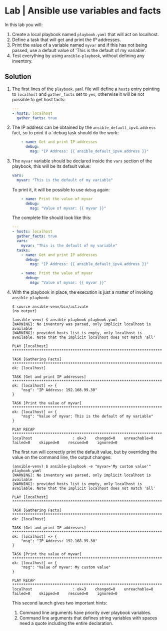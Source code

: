 # Lab | Ansible use variables and facts

In this lab you will:

1. Create a local playbook named `playbook.yaml` that will act on localhost.
2. Define a task that will get and print the IP addresses.
3. Print the value of a variable named `myvar` and if this has not being passed,
   use a default value of 'This is the default of my variable'.
4. Test everything by using `ansible-playbook`, without defining any inventory.

## Solution

1. The first lines of the `playbook.yaml` file will define a `hosts` entry
   pointing to `localhost` and `gather_facts` set to `yes`, otherwise it will
   be not possible to get host facts:

   ```yaml
   ---
   - hosts: localhost
     gather_facts: true
   ```

2. The IP address can be obtained by the `ansible_default_ipv4.address` fact, so
   to print it a `debug task should do the work:

   ```yaml
       - name: Get and print IP addresses
         debug:
           msg: "IP Address: {{ ansible_default_ipv4.address }}"
   ```

3. The `myvar` variable should be declared inside the `vars` section of the
   playbook, this will be its default value:

   ```yaml
   vars:
     myvar: "This is the default of my variable"
   ```

   To print it, it will be possible to use `debug` again:

   ```yaml
       - name: Print the value of myvar
         debug:
           msg: "Value of myvar: {{ myvar }}"
   ```

   The complete file should look like this:

   ```yaml
   ---
   - hosts: localhost
     gather_facts: true
     vars:
       myvar: "This is the default of my variable"
     tasks:
       - name: Get and print IP addresses
         debug:
           msg: "IP Address: {{ ansible_default_ipv4.address }}"

       - name: Print the value of myvar
         debug:
           msg: "Value of myvar: {{ myvar }}"
   ```

4. With the playbook in place, the execution is just a matter of invoking
   `ansible-playbook`:

   ```console
   $ source ansible-venv/bin/activate
   (no output)

   (ansible-venv) $ ansible-playbook playbook.yaml
   [WARNING]: No inventory was parsed, only implicit localhost is available
   [WARNING]: provided hosts list is empty, only localhost is available. Note that the implicit localhost does not match 'all'

   PLAY [localhost] *************************************************************************************************

   TASK [Gathering Facts] *******************************************************************************************
   ok: [localhost]

   TASK [Get and print IP addresses] ********************************************************************************
   ok: [localhost] => {
       "msg": "IP Address: 192.168.99.30"
   }

   TASK [Print the value of myvar] **********************************************************************************
   ok: [localhost] => {
       "msg": "Value of myvar: This is the default of my variable"
   }

   PLAY RECAP *******************************************************************************************************
   localhost                  : ok=3    changed=0    unreachable=0    failed=0    skipped=0    rescued=0    ignored=0
   ```

   The first run will correctly print the default value, but by overriding the
   value on the command line, the output changes:

   ```console
   (ansible-venv) $ ansible-playbook -e "myvar='My custom value'" playbook.yaml
   [WARNING]: No inventory was parsed, only implicit localhost is available
   [WARNING]: provided hosts list is empty, only localhost is available. Note that the implicit localhost does not match 'all'

   PLAY [localhost] ****************************************************************************************************

   TASK [Gathering Facts] **********************************************************************************************
   ok: [localhost]

   TASK [Get and print IP addresses] ***********************************************************************************
   ok: [localhost] => {
       "msg": "IP Address: 192.168.99.30"
   }

   TASK [Print the value of myvar] *************************************************************************************
   ok: [localhost] => {
       "msg": "Value of myvar: My custom value"
   }

   PLAY RECAP **********************************************************************************************************
   localhost                  : ok=3    changed=0    unreachable=0    failed=0    skipped=0    rescued=0    ignored=0
   ```

   This second launch gives two important hints:

   1. Command line arguments have priority over playbook variables.
   2. Command line arguments that defines string variables with spaces need a
      quote including the entire declaration.
